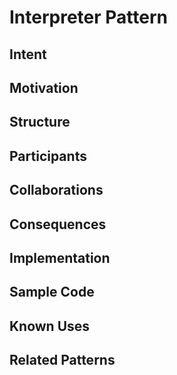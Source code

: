 # Interpreter Pattern

## Intent

## Motivation

## Structure

## Participants

## Collaborations

## Consequences

## Implementation

## Sample Code

## Known Uses

## Related Patterns
